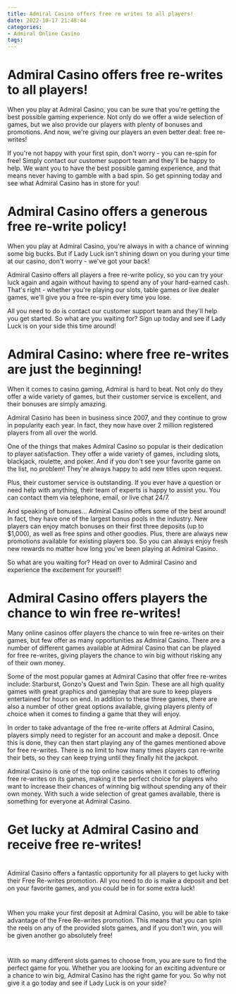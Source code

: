 ```yaml
---
title: Admiral Casino offers free re writes to all players!
date: 2022-10-17 21:48:44
categories:
- Admiral Online Casino
tags:
---
```



#  Admiral Casino offers free re-writes to all players!

When you play at Admiral Casino, you can be sure that you're getting the best possible gaming experience. Not only do we offer a wide selection of games, but we also provide our players with plenty of bonuses and promotions. And now, we're giving our players an even better deal: free re-writes!

If you're not happy with your first spin, don't worry - you can re-spin for free! Simply contact our customer support team and they'll be happy to help. We want you to have the best possible gaming experience, and that means never having to gamble with a bad spin. So get spinning today and see what Admiral Casino has in store for you!

#  Admiral Casino offers a generous free re-write policy!

When you play at Admiral Casino, you're always in with a chance of winning some big bucks. But if Lady Luck isn't shining down on you during your time at our casino, don't worry - we've got your back!

Admiral Casino offers all players a free re-write policy, so you can try your luck again and again without having to spend any of your hard-earned cash. That's right - whether you're playing our slots, table games or live dealer games, we'll give you a free re-spin every time you lose.

All you need to do is contact our customer support team and they'll help you get started. So what are you waiting for? Sign up today and see if Lady Luck is on your side this time around!

#  Admiral Casino: where free re-writes are just the beginning!

When it comes to casino gaming, Admiral is hard to beat. Not only do they offer a wide variety of games, but their customer service is excellent, and their bonuses are simply amazing.

Admiral Casino has been in business since 2007, and they continue to grow in popularity each year. In fact, they now have over 2 million registered players from all over the world.

One of the things that makes Admiral Casino so popular is their dedication to player satisfaction. They offer a wide variety of games, including slots, blackjack, roulette, and poker. And if you don't see your favorite game on the list, no problem! They're always happy to add new titles upon request.

Plus, their customer service is outstanding. If you ever have a question or need help with anything, their team of experts is happy to assist you. You can contact them via telephone, email, or live chat 24/7.

And speaking of bonuses... Admiral Casino offers some of the best around! In fact, they have one of the largest bonus pools in the industry. New players can enjoy match bonuses on their first three deposits (up to $1,000), as well as free spins and other goodies. Plus, there are always new promotions available for existing players too. So you can always enjoy fresh new rewards no matter how long you've been playing at Admiral Casino.

So what are you waiting for? Head on over to Admiral Casino and experience the excitement for yourself!

#  Admiral Casino offers players the chance to win free re-writes!

Many online casinos offer players the chance to win free re-writes on their games, but few offer as many opportunities as Admiral Casino. There are a number of different games available at Admiral Casino that can be played for free re-writes, giving players the chance to win big without risking any of their own money.

Some of the most popular games at Admiral Casino that offer free re-writes include: Starburst, Gonzo's Quest and Twin Spin. These are all high quality games with great graphics and gameplay that are sure to keep players entertained for hours on end. In addition to these three games, there are also a number of other great options available, giving players plenty of choice when it comes to finding a game that they will enjoy.

In order to take advantage of the free re-write offers at Admiral Casino, players simply need to register for an account and make a deposit. Once this is done, they can then start playing any of the games mentioned above for free re-writes. There is no limit to how many times players can re-write their bets, so they can keep trying until they finally hit the jackpot.

Admiral Casino is one of the top online casinos when it comes to offering free re-writes on its games, making it the perfect choice for players who want to increase their chances of winning big without spending any of their own money. With such a wide selection of great games available, there is something for everyone at Admiral Casino.

#  Get lucky at Admiral Casino and receive free re-writes!

#

Admiral Casino offers a fantastic opportunity for all players to get lucky with their Free Re-writes promotion. All you need to do is make a deposit and bet on your favorite games, and you could be in for some extra luck!

#

When you make your first deposit at Admiral Casino, you will be able to take advantage of the Free Re-writes promotion. This means that you can spin the reels on any of the provided slots games, and if you don’t win, you will be given another go absolutely free!

#

With so many different slots games to choose from, you are sure to find the perfect game for you. Whether you are looking for an exciting adventure or a chance to win big, Admiral Casino has the right game for you. So why not give it a go today and see if Lady Luck is on your side?